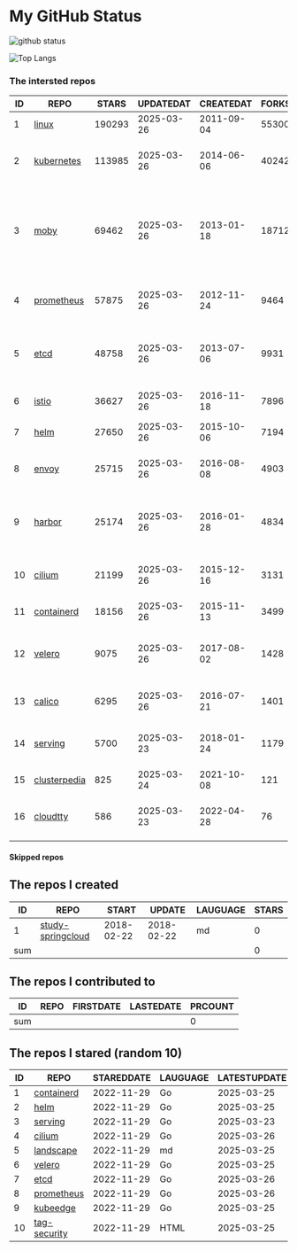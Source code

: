 # My GitHub Status

<img src="https://github-readme-stats-1.yihong0618.vercel.app/api?username=daoqingniu&show_icons=true&&&hide_title=true&count_private=true" alt="github status" />

![Top Langs](https://github-readme-stats-1.yihong0618.vercel.app/api/top-langs/?username=daoqingniu&layout=compact)

<!--START_SECTION:github_repos-->
### The intersted repos
| ID |                              REPO                               | STARS  | UPDATEDAT  | CREATEDAT  | FORKSCOUNT |                                                DESCRIPTIONS                                                |
|----|-----------------------------------------------------------------|--------|------------|------------|------------|------------------------------------------------------------------------------------------------------------|
|  1 | [linux](https://github.com/torvalds/linux)                      | 190293 | 2025-03-26 | 2011-09-04 |      55300 | Linux kernel source tree                                                                                   |
|  2 | [kubernetes](https://github.com/kubernetes/kubernetes)          | 113985 | 2025-03-26 | 2014-06-06 |      40242 | Production-Grade Container Scheduling and Management                                                       |
|  3 | [moby](https://github.com/moby/moby)                            |  69462 | 2025-03-26 | 2013-01-18 |      18712 | The Moby Project - a collaborative project for the container ecosystem to assemble container-based systems |
|  4 | [prometheus](https://github.com/prometheus/prometheus)          |  57875 | 2025-03-26 | 2012-11-24 |       9464 | The Prometheus monitoring system and time series database.                                                 |
|  5 | [etcd](https://github.com/etcd-io/etcd)                         |  48758 | 2025-03-26 | 2013-07-06 |       9931 | Distributed reliable key-value store for the most critical data of a distributed system                    |
|  6 | [istio](https://github.com/istio/istio)                         |  36627 | 2025-03-26 | 2016-11-18 |       7896 | Connect, secure, control, and observe services.                                                            |
|  7 | [helm](https://github.com/helm/helm)                            |  27650 | 2025-03-26 | 2015-10-06 |       7194 | The Kubernetes Package Manager                                                                             |
|  8 | [envoy](https://github.com/envoyproxy/envoy)                    |  25715 | 2025-03-26 | 2016-08-08 |       4903 | Cloud-native high-performance edge/middle/service proxy                                                    |
|  9 | [harbor](https://github.com/goharbor/harbor)                    |  25174 | 2025-03-26 | 2016-01-28 |       4834 | An open source trusted cloud native registry project that stores, signs, and scans content.                |
| 10 | [cilium](https://github.com/cilium/cilium)                      |  21199 | 2025-03-26 | 2015-12-16 |       3131 | eBPF-based Networking, Security, and Observability                                                         |
| 11 | [containerd](https://github.com/containerd/containerd)          |  18156 | 2025-03-26 | 2015-11-13 |       3499 | An open and reliable container runtime                                                                     |
| 12 | [velero](https://github.com/vmware-tanzu/velero)                |   9075 | 2025-03-26 | 2017-08-02 |       1428 | Backup and migrate Kubernetes applications and their persistent volumes                                    |
| 13 | [calico](https://github.com/projectcalico/calico)               |   6295 | 2025-03-26 | 2016-07-21 |       1401 | Cloud native networking and network security                                                               |
| 14 | [serving](https://github.com/knative/serving)                   |   5700 | 2025-03-23 | 2018-01-24 |       1179 | Kubernetes-based, scale-to-zero, request-driven compute                                                    |
| 15 | [clusterpedia](https://github.com/clusterpedia-io/clusterpedia) |    825 | 2025-03-24 | 2021-10-08 |        121 | The Encyclopedia of Kubernetes clusters                                                                    |
| 16 | [cloudtty](https://github.com/cloudtty/cloudtty)                |    586 | 2025-03-23 | 2022-04-28 |         76 | A Friendly Kubernetes CloudShell (Web Terminal) !                                                          |



#### Skipped repos
<!--END_SECTION:github_repos-->

<!--START_SECTION:my_github-->
## The repos I created
| ID  |                                 REPO                                 |   START    |   UPDATE   | LAUGUAGE | STARS |
|-----|----------------------------------------------------------------------|------------|------------|----------|-------|
|   1 | [study-springcloud](https://github.com/daoqingniu/study-springcloud) | 2018-02-22 | 2018-02-22 | md       |     0 |
| sum |                                                                      |            |            |          |     0 |

## The repos I contributed to
| ID  | REPO | FIRSTDATE | LASTEDATE | PRCOUNT |
|-----|------|-----------|-----------|---------|
| sum |      |           |           |       0 |

## The repos I stared (random 10)
| ID |                          REPO                          | STAREDDATE | LAUGUAGE | LATESTUPDATE |
|----|--------------------------------------------------------|------------|----------|--------------|
|  1 | [containerd](https://github.com/containerd/containerd) | 2022-11-29 | Go       | 2025-03-25   |
|  2 | [helm](https://github.com/helm/helm)                   | 2022-11-29 | Go       | 2025-03-25   |
|  3 | [serving](https://github.com/knative/serving)          | 2022-11-29 | Go       | 2025-03-23   |
|  4 | [cilium](https://github.com/cilium/cilium)             | 2022-11-29 | Go       | 2025-03-26   |
|  5 | [landscape](https://github.com/cncf/landscape)         | 2022-11-29 | md       | 2025-03-25   |
|  6 | [velero](https://github.com/vmware-tanzu/velero)       | 2022-11-29 | Go       | 2025-03-25   |
|  7 | [etcd](https://github.com/etcd-io/etcd)                | 2022-11-29 | Go       | 2025-03-26   |
|  8 | [prometheus](https://github.com/prometheus/prometheus) | 2022-11-29 | Go       | 2025-03-26   |
|  9 | [kubeedge](https://github.com/kubeedge/kubeedge)       | 2022-11-29 | Go       | 2025-03-25   |
| 10 | [tag-security](https://github.com/cncf/tag-security)   | 2022-11-29 | HTML     | 2025-03-25   |

<!--END_SECTION:my_github-->
